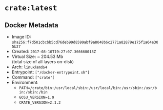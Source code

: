 # `crate:latest`

## Docker Metadata

- Image ID: `sha256:f7d501cbcbb5cd76deb99d8599abf9a8048b6c2771a82879e175f1a64e305b27`
- Created: `2017-08-10T19:27:07.366660013Z`
- Virtual Size: ~ 204.53 Mb  
  (total size of all layers on-disk)
- Arch: `linux`/`amd64`
- Entrypoint: `["/docker-entrypoint.sh"]`
- Command: `["crate"]`
- Environment:
  - `PATH=/crate/bin:/usr/local/sbin:/usr/local/bin:/usr/sbin:/usr/bin:/sbin:/bin`
  - `GOSU_VERSION=1.9`
  - `CRATE_VERSION=2.1.2`
